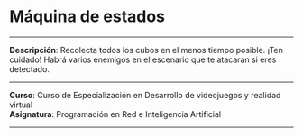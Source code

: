 # Máquina de estados

- - -

**Descripción**: Recolecta todos los cubos en el menos tiempo posible. ¡Ten cuidado! Habrá varios enemigos en el escenario que te atacaran si eres detectado. 

- - -


**Curso**: Curso de Especialización en Desarrollo de videojuegos y realidad virtual  
**Asignatura**: Programación en Red e Inteligencia Artificial

- - -
